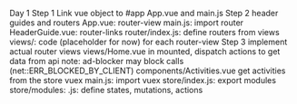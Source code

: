 Day 1
  Step 1
    Link vue object to #app
      App.vue and main.js
  Step 2
    header guides and routers
      App.vue: router-view
      main.js: import router
      HeaderGuide.vue: router-links
      router/index.js: define routers from views
      views/: code (placeholder for now) for each router-view
  Step 3
    implement actual router views
    views/Home.vue
      in mounted, dispatch actions to get data from api
      note: ad-blocker may block calls (net::ERR_BLOCKED_BY_CLIENT)
    components/Activities.vue
      get activities from the store
    vuex
      main.js: import vuex
      store/index.js: export modules
      store/modules: 
        .js: define states, mutations, actions

